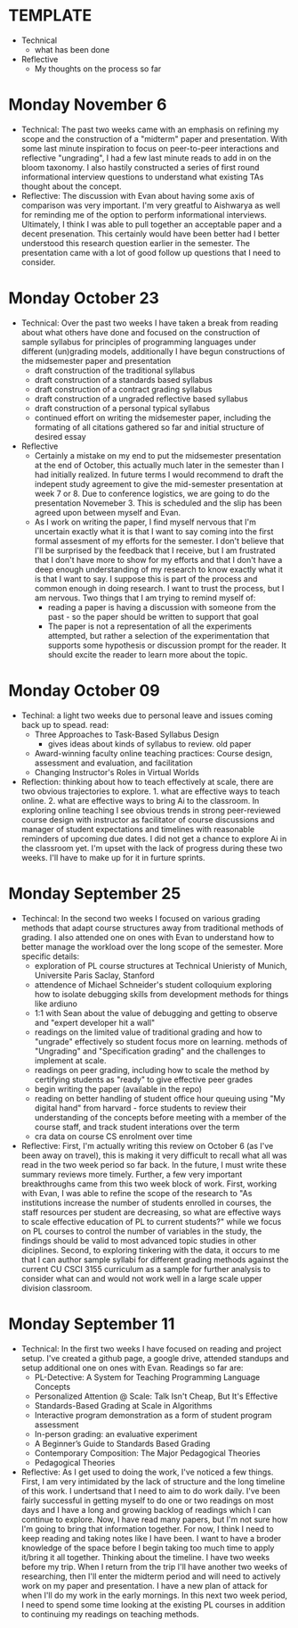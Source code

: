 

# TEMPLATE
- Technical
    - what has been done
- Reflective
    - My thoughts on the process so far

# Monday November 6
- Technical: The past two weeks came with an emphasis on refining my scope and the construction of a "midterm" paper and presentation. With some last minute inspiration to focus on peer-to-peer interactions and reflective "ungrading", I had a few last minute reads to add in on the bloom taxonomy. I also hastily constructed a series of first round informational interview questions to understand what existing TAs thought about the concept.
- Reflective: The discussion with Evan about having some axis of comparison was very important. I'm very greatful to Aishwarya as well for reminding me of the option to perform informational interviews. Ultimately, I think I was able to pull together an acceptable paper and a decent presenation. This certainly would have been better had I better understood this research question earlier in the semester. The presentation came with a lot of good follow up questions that I need to consider.


# Monday October 23
- Technical: Over the past two weeks I have taken a break from reading about what others have done and focused on the construction of sample syllabus for principles of programming languages under different (un)grading models, additionally I have begun constructions of the midsemester paper and presentation
    - draft construction of the traditional syllabus
    - draft construction of a standards based syllabus
    - draft construction of a contract grading syllabus
    - draft construction of a ungraded reflective based syllabus
    - draft construction of a personal typical syllabus
    - continued effort on writing the midsemester paper, including the formating of all citations gathered so far and initial structure of desired essay
- Reflective
    - Certainly a mistake on my end to put the midsemester presentation at the end of October, this actually much later in the semester than I had initially realized. In future terms I would recommend to draft the indepent study agreement to give the mid-semester presentation at week 7 or 8. Due to conference logistics, we are going to do the presentation Novemeber 3. This is scheduled and the slip has been agreed upon between myself and Evan.
    - As I work on writing the paper, I find myself nervous that I'm uncertain exactly what it is that I want to say coming into the first formal assesment of my efforts for the semester. I don't believe that I'll be surprised by the feedback that I receive, but I am frustrated that I don't have more to show for my efforts and that I don't have a deep enough understanding of my research to know exactly what it is that I want to say. I suppose this is part of the process and common enough in doing research. I want to trust the process, but I am nervous. Two things that I am trying to remind myself of:
        - reading a paper is having a discussion with someone from the past - so the paper should be written to support that goal
        - The paper is not a representation of all the experiments attempted, but rather a selection of the experimentation that supports some hypothesis or discussion prompt for the reader. It should excite the reader to learn more about the topic.


# Monday October 09
- Techinal: a light two weeks due to personal leave and issues coming back up to spead. read:
    - Three Approaches to Task-Based Syllabus Design
        - gives ideas about kinds of syllabus to review. old paper
    - Award-winning faculty online teaching practices: Course design, assessment and evaluation, and facilitation
    - Changing Instructor's Roles in Virtual Worlds
- Reflection: thinking about how to teach effectively at scale, there are two obvious trajectories to explore. 1. what are effective ways to teach online. 2. what are effective ways to bring Ai to the classroom. In exploring online teaching I see obvious trends in strong peer-reviewed course design with instructor as facilitator of course discussions and manager of student expectations and timelines with reasonable reminders of upcoming due dates. I did not get a chance to explore Ai in the classroom yet. I'm upset with the lack of progress during these two weeks. I'll have to make up for it in furture sprints.

# Monday September 25
- Techincal: In the second two weeks I focused on various grading methods that adapt course structures away from traditional methods of grading. I also attended one on ones with Evan to understand how to better manage the workload over the long scope of the semester. More specific details:
    - exploration of PL course structures at Technical Unieristy of Munich, Universite Paris Saclay, Stanford
    - attendence of Michael Schneider's student colloquium exploring how to isolate debugging skills from development methods for things like ardiuno
    - 1:1 with Sean about the value of debugging and getting to observe and "expert developer hit a wall"
    - readings on the limited value of traditional grading and how to "ungrade" effectively so student focus more on learning. methods of "Ungrading" and "Specification grading" and the challenges to implement at scale.
    - readings on peer grading, including how to scale the method by certifying students as "ready" to give effective peer grades
    - begin writing the paper (available in the repo)
    - reading on better handling of student office hour queuing using "My digital hand" from harvard - force students to review their understanding of the concepts before meeting with a member of the course staff, and track student interations over the term
    - cra data on course CS enrolment over time
- Reflective: First, I'm actually writing this review on October 6 (as I've been away on travel), this is making it very difficult to recall what all was read in the two week period so far back. In the future, I must write these summary reviews more timely. Further, a few very important breakthroughs came from this two week block of work. First, working with Evan, I was able to refine the scope of the research to "As institutions increase the number of students enrolled in courses, the staff resources per student are decreasing, so what are effective ways to scale effective education of PL to current students?" while we focus on PL courses to control the number of variables in the study, the findings should be valid to most advanced topic studies in other diciplines. Second, to exploring tinkering with the data, it occurs to me that I can author sample syllabi for different grading methods against the current CU CSCI 3155 curriculum as a sample for further analysis to consider what can and would not work well in a large scale upper division classroom.


# Monday September 11
- Technical: In the first two weeks I have focused on reading and project setup. I've created a github page, a google drive, attended standups and setup additional one on ones with Evan. Readings so far are:
    - PL-Detective: A System for Teaching Programming Language Concepts
    - Personalized Attention @ Scale: Talk Isn't Cheap, But It's Effective
    - Standards-Based Grading at Scale in Algorithms
    - Interactive program demonstration as a form of student program assessment
    - In-person grading: an evaluative experiment
    - A Beginner’s Guide to Standards Based Grading
    - Contemporary Composition: The Major Pedagogical Theories
    - Pedagogical Theories
- Reflective: As I get used to doing the work, I've noticed a few things. First, I am very intimidated by the lack of structure and the long timeline of this work. I undertsand that I need to aim to do work daily. I've been fairly successful in getting myself to do one or two readings on most days and I have a long and growing backlog of readings which I can continue to explore. Now, I have read many papers, but I'm not sure how I'm going to bring that information together. For now, I think I need to keep reading and taking notes like I have been. I want to have a broder knowledge of the space before I begin taking too much time to apply it/bring it all together. Thinking about the timeline. I have two weeks before my trip. When I return from the trip I'll have another two weeks of researching, then I'll enter the midterm period and will need to actively work on my paper and presentation. I have a new plan of attack for when I'll do my work in the early mornings. In this next two week period, I need to spend some time looking at the existing PL courses in addition to continuing my readings on teaching methods.


